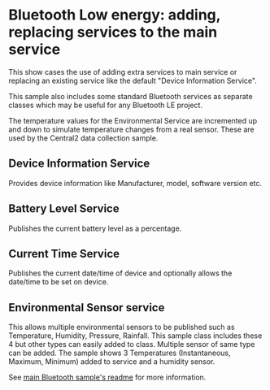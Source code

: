 # Bluetooth Low energy: adding, replacing services to the main service

This show cases the use of adding extra services to main service or replacing an existing service 
like the default "Device Information Service". 

This sample also includes some standard Bluetooth services as separate classes which may be useful 
for any Bluetooth LE project.

The temperature values for the Environmental Service are incremented up and down to simulate temperature 
changes from a real sensor. These are used by the Central2 data collection sample.

## Device Information Service 

Provides device information like Manufacturer, model, software version etc.

## Battery Level Service

Publishes the current battery level as a percentage.

## Current Time Service

Publishes the current date/time of device and optionally allows the date/time to be set on device.

## Environmental Sensor service

This allows multiple environmental sensors to be published such as Temperature, Humidity, Pressure, Rainfall.
This sample class includes these 4 but other types can easily added to class. Multiple sensor of same type can be added.
The sample shows 3 Temperatures (Instantaneous, Maximum, Minimum) added to service and a humidity sensor.

See [main Bluetooth sample's readme](../README.md) for more information.
